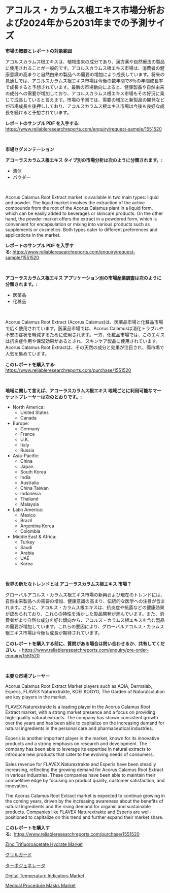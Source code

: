 <p><h1>アコルス・カラムス根エキス市場分析および2024年から2031年までの予測サイズ</h1></p><p><strong>市場の概要とレポートの対象範囲</strong></p>
<p><p>アコルスカラムス根エキスは、植物由来の成分であり、漢方薬や自然療法の製品に使用されることが一般的です。アコルスカラムス根エキス市場は、消費者の健康意識の高まりと自然由来の製品への需要の増加により成長しています。将来の見通しでは、アコルスカラムス根エキス市場は今後の数年間で8％の年間成長率で成長すると予想されています。最新の市場動向によると、健康製品や自然由来の成分への需要が増加しており、アコルスカラムス根エキス市場もその好況に乗じて成長していると言えます。市場の予測では、需要の増加と新製品の開発などが市場成長を後押ししており、アコルスカラムス根エキス市場は今後も良好な成長を続けると予想されています。</p></p>
<p><strong>レポートのサンプル PDF を入手する:</strong> <a href="https://www.reliableresearchreports.com/enquiry/request-sample/1551520">https://www.reliableresearchreports.com/enquiry/request-sample/1551520</a></p>
<p>&nbsp;</p>
<p><strong>市場セグメンテーション</strong></p>
<p><strong>アコーラスカラムス根エキス タイプ別の市場分析は次のように分類されます。:</strong></p>
<p><ul><li>液体</li><li>パウダー</li></ul></p>
<p>&nbsp;</p>
<p><p>Acorus Calamus Root Extract market is available in two main types: liquid and powder. The liquid market involves the extraction of the active compounds from the root of the Acorus Calamus plant in a liquid form, which can be easily added to beverages or skincare products. On the other hand, the powder market offers the extract in a powdered form, which is convenient for encapsulation or mixing into various products such as supplements or cosmetics. Both types cater to different preferences and applications in the market.</p></p>
<p><strong>レポートのサンプル PDF を入手する:</strong>&nbsp;<a href="https://www.reliableresearchreports.com/enquiry/request-sample/1551520">https://www.reliableresearchreports.com/enquiry/request-sample/1551520</a></p>
<p>&nbsp;</p>
<p><strong> アコーラスカラムス根エキス アプリケーション別の市場産業調査は次のように分類されます。:</strong></p>
<p><ul><li>医薬品</li><li>化粧品</li></ul></p>
<p>&nbsp;</p>
<p><p>Acorus Calamus Root Extract (Acorus Calamus)は、医薬品市場と化粧品市場で広く使用されています。医薬品市場では、Acorus Calamusは消化トラブルや不安の症状を軽減するために使用されます。一方、化粧品市場では、このエキスは抗炎症作用や保湿効果があるとされ、スキンケア製品に使用されています。Acorus Calamus Root Extractは、その天然の成分と効果が注目され、両市場で人気を集めています。</p></p>
<p><strong>このレポートを購入する:</strong>&nbsp; <a href="https://www.reliableresearchreports.com/purchase/1551520">https://www.reliableresearchreports.com/purchase/1551520</a></p>
<p>&nbsp;</p>
<p><strong>地域に関して言えば、アコーラスカラムス根エキス 地域ごとに利用可能なマーケットプレーヤーは次のとおりです。:</strong></p>
<p><ul>
    <li>
        North America:
        <ul>
            <li>United States</li>
            <li>Canada</li>
        </ul>
    </li>
    <li>
        Europe:
        <ul>
            <li>Germany</li>
            <li>France</li>
            <li>U.K.</li>
            <li>Italy</li>
            <li>Russia</li>
        </ul>
    </li>
    <li>
        Asia-Pacific:
        <ul>
            <li>China</li>
            <li>Japan</li>
            <li>South Korea</li>
            <li>India</li>
            <li>Australia</li>
            <li>China Taiwan</li>
            <li>Indonesia</li>
            <li>Thailand</li>
            <li>Malaysia</li>
        </ul>
    </li>
    <li>
        Latin America:
        <ul>
            <li>Mexico</li>
            <li>Brazil</li>
            <li>Argentina Korea</li>
            <li>Colombia</li>
        </ul>
    </li>
    <li>
        Middle East & Africa:
        <ul>
            <li>Turkey</li>
            <li>Saudi</li>
            <li>Arabia</li>
            <li>UAE</li>
            <li>Korea</li>
        </ul>
    </li>
    </ul></p>
<p>&nbsp;</p>
<p><strong>世界の新たなトレンドとは アコーラスカラムス根エキス 市場？</strong></p>
<p><p>グローバルアコルス・カラムス根エキス市場の新興および現在のトレンドには、自然由来製品への需要の増加、健康意識の高まり、伝統的な医学への注目が含まれます。さらに、アコルス・カラムス根エキスは、抗炎症や抗菌などの健康効果が認められており、これらの特性を活かした製品開発が進んでいます。また、消費者がより自然な成分を好む傾向から、アコルス・カラムス根エキスを含む製品の需要が増加しています。これらの要因により、グローバルアコルス・カラムス根エキス市場は今後も成長が期待されています。</p></p>
<p><strong>このレポートを購入する前に、質問がある場合は問い合わせるか、共有してください。</strong>- <a href="https://www.reliableresearchreports.com/enquiry/pre-order-enquiry/1551520">https://www.reliableresearchreports.com/enquiry/pre-order-enquiry/1551520</a></p>
<p>&nbsp;</p>
<p><strong>主要な市場プレーヤー</strong></p>
<p><p>Acorus Calamus Root Extract Market players such as AQIA, Dermalab, Esperis, FLAVEX Naturextrakte, KOEI KOGYO, The Garden of Naturalsolution are key players in the market. </p><p>FLAVEX Naturextrakte is a leading player in the Acorus Calamus Root Extract market, with a strong market presence and a focus on providing high-quality natural extracts. The company has shown consistent growth over the years and has been able to capitalize on the increasing demand for natural ingredients in the personal care and pharmaceutical industries.</p><p>Esperis is another important player in the market, known for its innovative products and a strong emphasis on research and development. The company has been able to leverage its expertise in natural extracts to introduce new products that cater to the evolving needs of consumers.</p><p>Sales revenue for FLAVEX Naturextrakte and Esperis have been steadily increasing, reflecting the growing demand for Acorus Calamus Root Extract in various industries. These companies have been able to maintain their competitive edge by focusing on product quality, customer satisfaction, and innovation.</p><p>The Acorus Calamus Root Extract market is expected to continue growing in the coming years, driven by the increasing awareness about the benefits of natural ingredients and the rising demand for organic and sustainable products. Companies like FLAVEX Naturextrakte and Esperis are well-positioned to capitalize on this trend and further expand their market share.</p></p>
<p><strong>このレポートを購入する:</strong>&nbsp;&nbsp;<a href="https://www.reliableresearchreports.com/purchase/1551520">https://www.reliableresearchreports.com/purchase/1551520</a></p>
<p><p><a href="https://issuu.com/reportprime-2/docs/zinc-trifluoroacetate-hydrate-market-size-2030.ppt">Zinc Trifluoroacetate Hydrate Market</a></p><p><a href="https://medium.com/@lillianamurazik2023/%E3%82%B0%E3%83%AA%E3%83%AB%E3%82%AC%E3%83%BC%E3%83%89%E5%B8%82%E5%A0%B4%E3%81%AE%E8%A6%8F%E6%A8%A1%E3%81%A8%E5%B8%82%E5%A0%B4%E5%8B%95%E5%90%91-%E5%AE%8C%E5%85%A8%E3%81%AA%E6%A5%AD%E7%95%8C%E6%A6%82%E8%A6%81-2024%E5%B9%B4%E3%81%8B%E3%82%892031%E5%B9%B4%E3%81%BE%E3%81%A7-fa1e8889bec8">グリルガード</a></p><p><a href="https://medium.com/@eunawiegad2023/%E3%82%BF%E3%83%BC%E3%83%9C%E3%82%B8%E3%82%A7%E3%83%8D%E3%83%AC%E3%83%BC%E3%82%BF%E3%83%BC%E5%B8%82%E5%A0%B4%E8%A6%8F%E6%A8%A1-cagr-%E3%83%88%E3%83%AC%E3%83%B3%E3%83%89-2024-2030-833bb9d0e8da">ターボジェネレータ</a></p><p><a href="https://view.publitas.com/reportprime-1/digital-temperature-indicators-market-size-evaluating-its-market-trends-growth-and-projections-2024-2031/">Digital Temperature Indicators Market</a></p><p><a href="https://github.com/lylyparadise/Market-Research-Report-List-2/blob/main/medical-procedure-masks-market.md">Medical Procedure Masks Market</a></p></p>